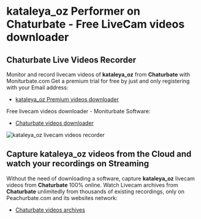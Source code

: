# kataleya_oz Performer on Chaturbate - Free LiveCam videos downloader

## Chaturbate Live Videos Recorder

Monitor and record livecam videos of **kataleya_oz** from **Chaturbate** with Moniturbate.com
Get a premium trial for free by just and only registering with your Email address:
* [kataleya_oz Premium videos downloader](https://moniturbate.com/request-demo-licence-key.html)

Free livecam videos downloader - Moniturbate Software:
* [Chaturbate videos downloader](https://moniturbate.com/moniturbate-download-software.html)

![kataleya_oz livecam videos recorder](https://peachurnet.com/templates/moniturbate-software.png)


## Capture kataleya_oz videos from the Cloud and watch your recordings on Streaming

Without the need of downloading a software, capture **kataleya_oz** livecam videos from **Chaturbate** 100% online.
Watch Livecam archives from **Chaturbate** unlimitedly from thousands of existing recordings, only on Peachurbate.com and its websites network:
* [Chaturbate videos archives](https://peachurnet.com/)